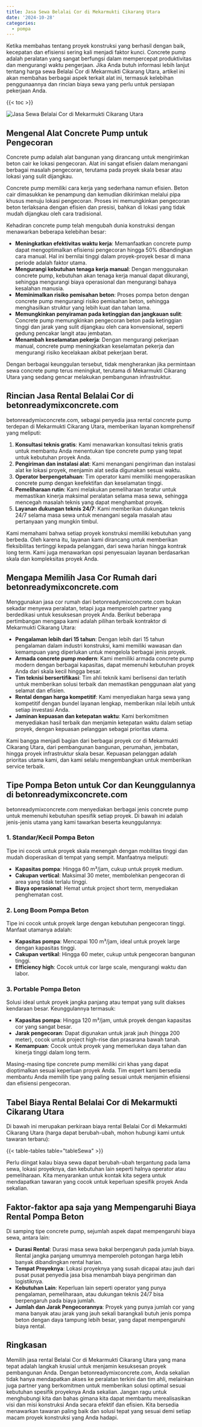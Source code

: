 ```yaml
---
title: Jasa Sewa Belalai Cor di Mekarmukti Cikarang Utara
date: '2024-10-28'
categories:
  - pompa
---
```


Ketika membahas tentang proyek konstruksi yang berhasil dengan baik, kecepatan dan efisiensi sering kali menjadi faktor kunci. Concrete pump adalah peralatan yang sangat berfungsi dalam mempercepat produktivitas dan mengurangi waktu pengerjaan. Jika Anda butuh informasi lebih lanjut tentang harga sewa Belalai Cor di Mekarmukti Cikarang Utara, artikel ini akan membahas berbagai aspek terkait alat ini, termasuk kelebihan penggunaannya dan rincian biaya sewa yang perlu untuk persiapan pekerjaan Anda.

{{< toc >}}

![Jasa Sewa Belalai Cor di Mekarmukti Cikarang Utara](https://betoncor8.github.io/pump/concrete-pump%20(28).png)

## Mengenal Alat Concrete Pump untuk Pengecoran

Concrete pump adalah alat bangunan yang dirancang untuk mengirimkan beton cair ke lokasi pengecoran. Alat ini sangat efisien dalam menangani berbagai masalah pengecoran, terutama pada proyek skala besar atau lokasi yang sulit dijangkau.

Concrete pump memiliki cara kerja yang sederhana namun efisien. Beton cair dimasukkan ke penampung dan kemudian dikirimkan melalui pipa khusus menuju lokasi pengecoran. Proses ini memungkinkan pengecoran beton terlaksana dengan efisien dan presisi, bahkan di lokasi yang tidak mudah dijangkau oleh cara tradisional.

Kehadiran concrete pump telah mengubah dunia konstruksi dengan menawarkan beberapa kelebihan besar:

- **Meningkatkan efektivitas waktu kerja**: Memanfaatkan concrete pump dapat mengoptimalkan efisiensi pengecoran hingga 50% dibandingkan cara manual. Hal ini bernilai tinggi dalam proyek-proyek besar di mana periode adalah faktor utama.
- **Mengurangi kebutuhan tenaga kerja manual**: Dengan menggunakan concrete pump, kebutuhan akan tenaga kerja manual dapat dikurangi, sehingga mengurangi biaya operasional dan mengurangi bahaya kesalahan manusia.
- **Meminimalkan risiko pemisahan beton**: Proses pompa beton dengan concrete pump mengurangi risiko pemisahan beton, sehingga menghasilkan struktur yang lebih kuat dan tahan lama.
- **Memungkinkan penyiraman pada ketinggian dan jangkauan sulit**: Concrete pump memungkinkan pengecoran beton pada ketinggian tinggi dan jarak yang sulit dijangkau oleh cara konvensional, seperti gedung pencakar langit atau jembatan.
- **Menambah keselamatan pekerja**: Dengan mengurangi pekerjaan manual, concrete pump meningkatkan keselamatan pekerja dan mengurangi risiko kecelakaan akibat pekerjaan berat.

Dengan berbagai keunggulan tersebut, tidak mengherankan jika permintaan sewa concrete pump terus meningkat, terutama di Mekarmukti Cikarang Utara yang sedang gencar melakukan pembangunan infrastruktur.

## Rincian Jasa Rental Belalai Cor di betonreadymixconcrete.com

betonreadymixconcrete.com, sebagai penyedia jasa rental concrete pump terdepan di Mekarmukti Cikarang Utara, memberikan layanan komprehensif yang meliputi:

1. **Konsultasi teknis gratis**: Kami menawarkan konsultasi teknis gratis untuk membantu Anda menentukan tipe concrete pump yang tepat untuk kebutuhan proyek Anda.
2. **Pengiriman dan instalasi alat**: Kami menangani pengiriman dan instalasi alat ke lokasi proyek, menjamin alat sedia digunakan sesuai waktu.
3. **Operator berpengetahuan**: Tim operator kami memiliki mengoperasikan concrete pump dengan keefektifan dan keselamatan tinggi.
4. **Pemeliharaan rutin**: Kami melakukan pemeliharaan teratur untuk memastikan kinerja maksimal peralatan selama masa sewa, sehingga mencegah masalah teknis yang dapat menghambat proyek.
5. **Layanan dukungan teknis 24/7**: Kami memberikan dukungan teknis 24/7 selama masa sewa untuk menangani segala masalah atau pertanyaan yang mungkin timbul.

Kami memahami bahwa setiap proyek konstruksi memiliki kebutuhan yang berbeda. Oleh karena itu, layanan kami dirancang untuk memberikan fleksibilitas tertinggi kepada pelanggan, dari sewa harian hingga kontrak long term. Kami juga menawarkan opsi penyesuaian layanan berdasarkan skala dan kompleksitas proyek Anda.

## Mengapa Memilih Jasa Cor Rumah dari betonreadymixconcrete.com

Menggunakan jasa cor rumah dari betonreadymixconcrete.com bukan sekadar menyewa peralatan, tetapi juga memperoleh partner yang berdedikasi untuk kesuksesan proyek Anda. Berikut beberapa pertimbangan mengapa kami adalah pilihan terbaik kontraktor di Mekarmukti Cikarang Utara:

- **Pengalaman lebih dari 15 tahun**: Dengan lebih dari 15 tahun pengalaman dalam industri konstruksi, kami memiliki wawasan dan kemampuan yang diperlukan untuk mengelola berbagai jenis proyek.
- **Armada concrete pump modern**: Kami memiliki armada concrete pump modern dengan berbagai kapasitas, dapat memenuhi kebutuhan proyek Anda dari skala kecil hingga besar.
- **Tim teknisi bersertifikasi**: Tim ahli teknik kami berlisensi dan terlatih untuk memberikan solusi terbaik dan memastikan penggunaan alat yang selamat dan efisien.
- **Rental dengan harga kompetitif**: Kami menyediakan harga sewa yang kompetitif dengan bundel layanan lengkap, memberikan nilai lebih untuk setiap investasi Anda.
- **Jaminan kepuasan dan ketepatan waktu**: Kami berkomitmen menyediakan hasil terbaik dan menjamin ketepatan waktu dalam setiap proyek, dengan kepuasan pelanggan sebagai prioritas utama.

Kami bangga menjadi bagian dari berbagai proyek cor di Mekarmukti Cikarang Utara, dari pembangunan bangunan, perumahan, jembatan, hingga proyek infrastruktur skala besar. Kepuasan pelanggan adalah prioritas utama kami, dan kami selalu mengembangkan untuk memberikan service terbaik.

## Tipe Pompa Beton untuk Cor dan Keunggulannya di betonreadymixconcrete.com

betonreadymixconcrete.com menyediakan berbagai jenis concrete pump untuk memenuhi kebutuhan spesifik setiap proyek. Di bawah ini adalah jenis-jenis utama yang kami tawarkan beserta keunggulannya:

### 1\. Standar/Kecil Pompa Beton

Tipe ini cocok untuk proyek skala menengah dengan mobilitas tinggi dan mudah dioperasikan di tempat yang sempit. Manfaatnya meliputi:

- **Kapasitas pompa**: Hingga 60 m³/jam, cukup untuk proyek medium.
- **Cakupan vertical**: Maksimal 30 meter, membolehkan pengecoran di area yang tidak terlalu tinggi.
- **Biaya operasional**: Hemat untuk project short term, menyediakan penghematan cost.

### 2\. Long Boom Pompa Beton

Tipe ini cocok untuk proyek large dengan kebutuhan pengecoran tinggi. Manfaat utamanya adalah:

- **Kapasitas pompa**: Mencapai 100 m³/jam, ideal untuk proyek large dengan kapasitas tinggi.
- **Cakupan vertikal**: Hingga 60 meter, cukup untuk pengecoran bangunan tinggi.
- **Efficiency high**: Cocok untuk cor large scale, mengurangi waktu dan labor.

### 3\. Portable Pompa Beton

Solusi ideal untuk proyek jangka panjang atau tempat yang sulit diakses kendaraan besar. Keunggulannya termasuk:

- **Kapasitas pompa**: Hingga 120 m³/jam, untuk proyek dengan kapasitas cor yang sangat besar.
- **Jarak pengecoran**: Dapat digunakan untuk jarak jauh (hingga 200 meter), cocok untuk project high-rise dan prasarana bawah tanah.
- **Kemampuan**: Cocok untuk proyek yang memerlukan daya tahan dan kinerja tinggi dalam long term.

Masing-masing tipe concrete pump memiliki ciri khas yang dapat dioptimalkan sesuai keperluan proyek Anda. Tim expert kami bersedia membantu Anda memilih tipe yang paling sesuai untuk menjamin efisiensi dan efisiensi pengecoran.

## Tabel Biaya Rental Belalai Cor di Mekarmukti Cikarang Utara

Di bawah ini merupakan perkiraan biaya rental Belalai Cor di Mekarmukti Cikarang Utara (harga dapat berubah-ubah, mohon hubungi kami untuk tawaran terbaru):

{{< table-tables table="tableSewa" >}}

Perlu diingat kalau biaya sewa dapat berubah-ubah tergantung pada lama sewa, lokasi proyeknya, dan kebutuhan lain seperti halnya operator atau pemeliharaan. Kita menyarankan untuk kontak kita segera untuk mendapatkan tawaran yang cocok untuk keperluan spesifik proyek Anda sekalian.

## Faktor-faktor apa saja yang Mempengaruhi Biaya Rental Pompa Beton

Di samping tipe concrete pump, sejumlah aspek dapat mempengaruhi biaya sewa, antara lain:

- **Durasi Rental**: Durasi masa sewa bakal berpengaruh pada jumlah biaya. Rental jangka panjang umumnya memperoleh potongan harga lebih banyak dibandingkan rental harian.
- **Tempat Proyeknya**: Lokasi proyeknya yang susah dicapai atau jauh dari pusat pusat penyedia jasa bisa menambah biaya pengiriman dan logistiknya.
- **Kebutuhan Lain**: Keperluan lain seperti operator yang punya pengalaman, pemeliharaan, atau dukungan teknis 24/7 bisa berpengaruh pada biaya jumlah.
- **Jumlah dan Jarak Pengecorannya**: Proyek yang punya jumlah cor yang mana banyak atau jarak yang jauh sekali barangkali butuh jenis pompa beton dengan daya tampung lebih besar, yang dapat mempengaruhi biaya rental.

## Ringkasan

Memilih jasa rental Belalai Cor di Mekarmukti Cikarang Utara yang mana tepat adalah langkah krusial untuk menjamin kesuksesan proyek pembangunan Anda. Dengan betonreadymixconcrete.com, Anda sekalian tidak hanya mendapatkan akses ke peralatan terkini dan tim ahli, melainkan juga partner yang berkomitmen untuk memberikan solusi optimal sesuai kebutuhan spesifik proyeknya Anda sekalian. Jangan ragu untuk menghubungi kita dan bahas gimana kita dapat membantu merealisasikan visi dan misi konstruksi Anda secara efektif dan efisien. Kita bersedia menawarkan tawaran paling baik dan solusi tepat yang sesuai demi setiap macam proyek konstruksi yang Anda hadapi.
